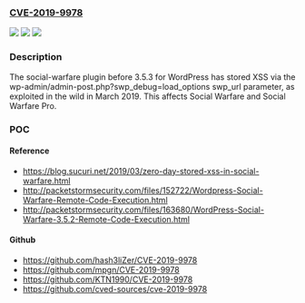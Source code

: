 ### [CVE-2019-9978](https://cve.mitre.org/cgi-bin/cvename.cgi?name=CVE-2019-9978)
![](https://img.shields.io/static/v1?label=Product&message=n%2Fa&color=blue)
![](https://img.shields.io/static/v1?label=Version&message=n%2Fa&color=blue)
![](https://img.shields.io/static/v1?label=Vulnerability&message=n%2Fa&color=brighgreen)

### Description

The social-warfare plugin before 3.5.3 for WordPress has stored XSS via the wp-admin/admin-post.php?swp_debug=load_options swp_url parameter, as exploited in the wild in March 2019. This affects Social Warfare and Social Warfare Pro.

### POC

#### Reference
- https://blog.sucuri.net/2019/03/zero-day-stored-xss-in-social-warfare.html
- http://packetstormsecurity.com/files/152722/Wordpress-Social-Warfare-Remote-Code-Execution.html
- http://packetstormsecurity.com/files/163680/WordPress-Social-Warfare-3.5.2-Remote-Code-Execution.html

#### Github
- https://github.com/hash3liZer/CVE-2019-9978
- https://github.com/mpgn/CVE-2019-9978
- https://github.com/KTN1990/CVE-2019-9978
- https://github.com/cved-sources/cve-2019-9978

